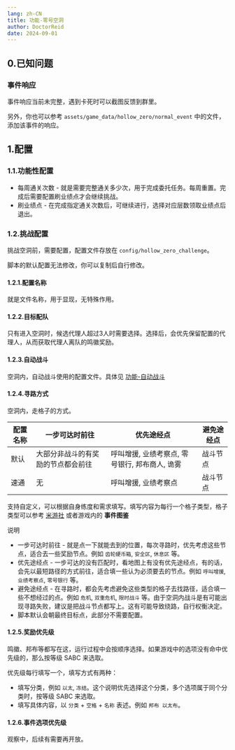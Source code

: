 ```yaml
---
lang: zh-CN
title: 功能-零号空洞
author: DoctorReid
date: 2024-09-01
---
```


## 0.已知问题

### 事件响应

事件响应当前未完整，遇到卡死时可以截图反馈到群里。

另外，你也可以参考 `assets/game_data/hollow_zero/normal_event` 中的文件，添加该事件的响应。

## 1.配置

### 1.1.功能性配置

- 每周通关次数 - 就是需要完整通关多少次，用于完成委托任务。每周重置。完成后需要配置刷业绩点才会继续挑战。
- 刷业绩点 - 在完成指定通关次数后，可继续进行，选择对应层数领取业绩点后退出。

### 1.2.挑战配置

挑战空洞前，需要配置，配置文件存放在 `config/hollow_zero_challenge`。

脚本的默认配置无法修改，你可以复制后自行修改。


#### 1.2.1.配置名称

就是文件名称，用于显现，无特殊作用。

#### 1.2.2.目标配队

只有进入空洞时，候选代理人超过3人时需要选择。选择后，会优先保留配置的代理人，从而获取代理人离队的鸣徽奖励。

#### 1.2.3.自动战斗

空洞内，自动战斗使用的配置文件。具体见 [功能-自动战斗](feat_auto_battle.md)

#### 1.2.4.寻路方式

空洞内，走格子的方式。

|配置名称|一步可达时前往|优先途经点|避免途经点|
|---|---|---|---|
|默认|大部分非战斗的有奖励的节点都会前往|呼叫增援, 业绩考察点, 零号银行, 邦布商人, 诡雾|战斗节点|
|速通|无|呼叫增援, 业绩考察点|战斗节点|

支持自定义，可以根据自身练度和需求填写。填写内容为每行一个格子类型，格子类型可以参考 [米游社](https://baike.mihoyo.com/zzz/wiki/channel/map/6/8) 或者游戏内的 __事件图鉴__

说明
- 一步可达时前往 - 就是点一下就能去到的位置，每次寻路时，优先考虑这些节点，适合去一些奖励节点。例如 `齿轮硬币箱`, `安全区`, `休息区` 等。
- 优先途经点 - 一步可达的没有匹配时，看地图上有没有优先途经点，有的话，会先以最短路径的方式前往，适合填一些认为必须要去的节点。例如 `呼叫增援`, `业绩考察点`, `零号银行` 等。
- 避免途经点 - 在寻路时，都会先考虑避免这些类型的格子去找路径，适合填一些不想经过的点。例如 `危机`, `双重危机`, `限时战斗` 等。由于空洞内战斗是有可能出现寻路失败，建议是把战斗节点都写上。这有可能导致绕路，自行权衡决定。
- 脚本默认会朝最终目标点，此部分不需要配置。

#### 1.2.5.奖励优先级

鸣徽、邦布等都写在这，运行过程中会按顺序选择。如果游戏中的选项没有命中优先级的，那么按等级 SABC 来选取。

优先级每行填写一个，填写方式有两种：

- 填写分类，例如 `以太`, `冻结`。这个说明优先选择这个分类，多个选项属于同个分类时，按等级 SABC 来选取。
- 填写具体内容，以 `分类` + `空格` + `名称` 表述。例如 `邦布 以太布`。

#### 1.2.6.事件选项优先级

观察中，后续有需要再开放。